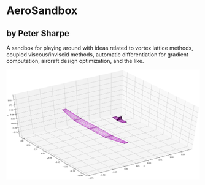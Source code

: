 # AeroSandbox
## by Peter Sharpe

A sandbox for playing around with ideas related to vortex lattice methods, coupled viscous/inviscid methods, automatic differentiation for gradient computation, aircraft design optimization, and the like.

![AeroSandbox Illustration](AeroSandbox.png)
